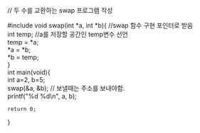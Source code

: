 // 두 수를 교환하는 swap 프로그램 작성  

#include 
void swap(int *a, int *b){  //swap 함수 구현 포인터로 받음  
	int temp;  //a를 저장할 공간인 temp변수 선언  
	temp = *a;   
	*a = *b;  
	*b = temp;   
}  
int main(void){   
	int a=2, b=5;   
	swap(&a, &b); // 보낼때는 주소를 보내야함.  
	printf("%d %d\n", a, b);   
	   
	return 0;   
}    
